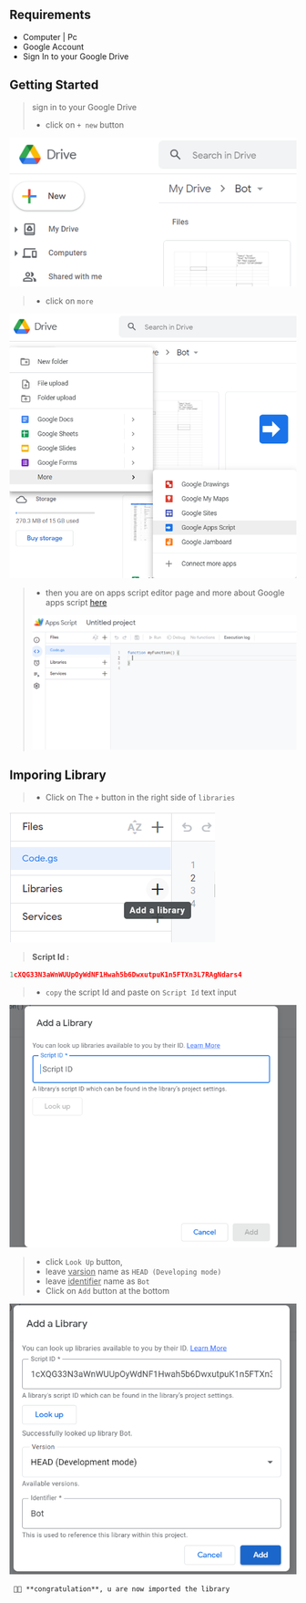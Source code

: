 ## Requirements

- Computer | Pc
- Google Account
- Sign In to your Google Drive

## Getting Started

> sign in to your Google Drive
>
> - click on `+ new` button

![Loged In Google Drive](assets/G1.png)

> - click on `more`

![more](assets/G2.png)

> - then you are on apps script editor page and more about Google apps script [here](https://www.benlcollins.com/apps-script/google-apps-script-beginner-guide/)
>
> ![apps script editor page](assets/G3.png)

## Imporing Library

> - Click on The `+` button in the right side of `libraries`

![libraries +](assets/G4.png)

> **Script Id :**

```js
1cXQG33N3aWnWUUpOyWdNF1Hwah5b6DwxutpuK1n5FTXn3L7RAgNdars4
```

> - `copy` the script Id and paste on `Script Id` text input

![Script Id](assets/G5.png)

> - click `Look Up` button,
> - leave <u>varsion</u> name as `HEAD (Developing mode)`
> - leave <u>identifier</u> name as `Bot`
> - Click on `Add` button at the bottom

![Add](assets/G6.png)

     🌟💪 **congratulation**, u are now imported the library
